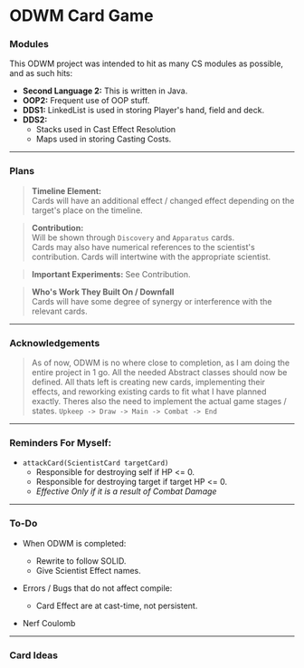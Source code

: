 # ODWM Card Game

### Modules
This ODWM project was intended to hit as many CS modules as possible, and as such hits:

- **Second Language 2:** This is written in Java.
- **OOP2:** Frequent use of OOP stuff.
- **DDS1:** LinkedList is used in storing Player's hand, field and deck.
- **DDS2:**
  + Stacks used in Cast Effect Resolution
  + Maps used in storing Casting Costs.

---

### Plans

>**Timeline Element:** \
Cards will have an additional effect / changed effect depending on the target's place on the timeline.

>**Contribution:** \
Will be shown through `Discovery` and `Apparatus` cards. \
Cards may also have numerical references to the scientist's contribution.
Cards will intertwine with the appropriate scientist.

>**Important Experiments:** See Contribution.

>**Who's Work They Built On / Downfall** \
Cards will have some degree of synergy or interference with the relevant cards.

---

### Acknowledgements 

>As of now, ODWM is no where close to completion, as I am doing the entire project in 1 go.
All the needed Abstract classes should now be defined. 
All thats left is creating new cards, implementing their effects, and reworking existing cards to fit what I have planned exactly.
Theres also the need to implement the actual game stages / states. `Upkeep -> Draw -> Main -> Combat -> End`

---

### Reminders For Myself:

- `attackCard(ScientistCard targetCard)`
  + Responsible for destroying self if HP <= 0. 
  + Responsible for destroying target if target HP <= 0.
  + *Effective Only if it is a result of Combat Damage*

---

### To-Do

- When ODWM is completed:
    + Rewrite to follow SOLID.
    + Give Scientist Effect names.

- Errors / Bugs that do not affect compile:
    + Card Effect are at cast-time, not persistent.

- Nerf Coulomb

---

### Card Ideas